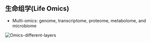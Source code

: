 ## 生命组学(Life Omics) 

* Multi-omics: genome, transcriptome, proteome, metabolome, and microbiome

![Omics-different-layers](https://raw.githubusercontent.com/adong77/bigbook/master/Images/Omics_differentLayers.gif)
